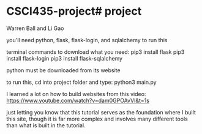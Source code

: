 # CSCI435-project# project

Warren Ball and Li Gao

you'll need python, flask, flask-login, and sqlalchemy to run this

terminal commands to download what you need:
pip3 install flask
pip3 install flask-login
pip3 install flask-sqlalchemy

python must be downloaded from its website

to run this, cd into project folder and type:
python3 main.py

I learned a lot on how to build websites from this video:
https://www.youtube.com/watch?v=dam0GPOAvVI&t=1s

just letting you know that this tutorial serves as the foundation where I built this site,
though it is far more complex and involves many different tools
than what is built in the tutorial.
